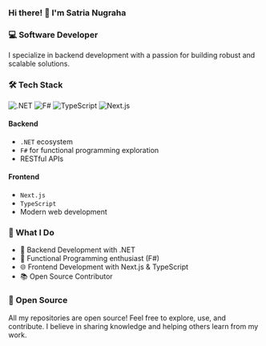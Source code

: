 ### Hi there! 👋 I'm Satria Nugraha

### 💻 Software Developer

I specialize in backend development with a passion for building robust and scalable solutions.

### 🛠️ Tech Stack
<p>
  <img alt=".NET" src="https://img.shields.io/badge/.NET-512BD4?style=flat-square&logo=dotnet&logoColor=white" />
  <img alt="F#" src="https://img.shields.io/badge/F%23-378BBA?style=flat-square&logo=.net&logoColor=white" />
  <img alt="TypeScript" src="https://img.shields.io/badge/TypeScript-3178C6?style=flat-square&logo=typescript&logoColor=white" />
  <img alt="Next.js" src="https://img.shields.io/badge/Next.js-000000?style=flat-square&logo=next.js&logoColor=white" />
</p>

#### Backend
- `.NET` ecosystem
- `F#` for functional programming exploration
- RESTful APIs

#### Frontend
- `Next.js`
- `TypeScript`
- Modern web development

### 🌟 What I Do

- 🎯 Backend Development with .NET
- 🧮 Functional Programming enthusiast (F#)
- 🌐 Frontend Development with Next.js & TypeScript
- 📚 Open Source Contributor

### 🤝 Open Source

All my repositories are open source! Feel free to explore, use, and contribute. 
I believe in sharing knowledge and helping others learn from my work.
